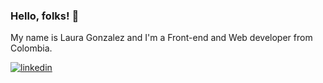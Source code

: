 ### Hello, folks! 👋

My name is Laura Gonzalez and I'm a Front-end and Web developer from Colombia.

<a href="https://www.linkedin.com/in/laura-gonzalez-zuluaga/" target="_blank">![linkedin](https://img.shields.io/badge/LinkedIn-0A66C2?style=for-the-badge&logo=LinkedIn&logoColor=white)</a>
<!--
**lauragonzalezz/lauragonzalezz** is a ✨ _special_ ✨ repository because its `README.md` (this file) appears on your GitHub profile.

Here are some ideas to get you started:

- 🔭 I’m currently working on ...
- 🌱 I’m currently learning ...
- 👯 I’m looking to collaborate on ...
- 🤔 I’m looking for help with ...
- 💬 Ask me about ...
- 📫 How to reach me: ...
- 😄 Pronouns: ...
- ⚡ Fun fact: ...
-->
